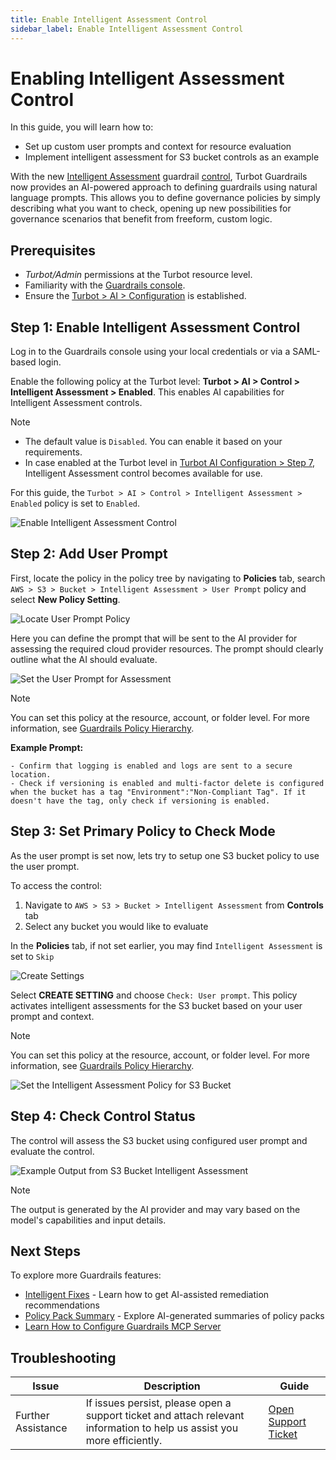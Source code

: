```yaml
---
title: Enable Intelligent Assessment Control
sidebar_label: Enable Intelligent Assessment Control
---
```


# Enabling Intelligent Assessment Control

In this guide, you will learn how to:

- Set up custom user prompts and context for resource evaluation
- Implement intelligent assessment for S3 bucket controls as an example

With the new [Intelligent Assessment](/guardrails/docs/concepts/guardrails/intelligent-assessment) guardrail [control](/guardrails/docs/reference/glossary#control), Turbot Guardrails now provides an AI-powered approach to defining guardrails using natural language prompts. This allows you to define governance policies by simply describing what you want to check, opening up new possibilities for governance scenarios that benefit from freeform, custom logic.

## Prerequisites

- *Turbot/Admin* permissions at the Turbot resource level.
- Familiarity with the [Guardrails console](https://turbot.com/guardrails/docs/getting-started/).
- Ensure the [Turbot > AI > Configuration](/guardrails/docs/guides/using-guardrails/ai/ai-configuration) is established.

## Step 1: Enable Intelligent Assessment Control

Log in to the Guardrails console using your local credentials or via a SAML-based login.

Enable the following policy at the Turbot level: **Turbot > AI > Control > Intelligent Assessment > Enabled**. This enables AI capabilities for Intelligent Assessment controls.

> [!NOTE]
> - The default value is `Disabled`. You can enable it based on your requirements.
> - In case enabled at the Turbot level in [Turbot AI Configuration > Step 7](/guardrails/docs/guides/using-guardrails/ai/ai-configuration#step-7-enable-configuration), Intelligent Assessment control becomes available for use.

For this guide, the `Turbot > AI > Control > Intelligent Assessment > Enabled` policy is set to `Enabled`.

![Enable Intelligent Assessment Control](./turbot-ai-intelligent-assessment-enabled.png)


## Step 2: Add User Prompt

First, locate the policy in the policy tree by navigating to **Policies** tab, search `AWS > S3 > Bucket > Intelligent Assessment > User Prompt` policy and select **New Policy Setting**.

![Locate User Prompt Policy](./locate-user-prompt-policy.png)

Here you can define the prompt that will be sent to the AI provider for assessing the required cloud provider resources. The prompt should clearly outline what the AI should evaluate.

![Set the User Prompt for Assessment](./set-user-prompt-value.png)

> [!NOTE]
> You can set this policy at the resource, account, or folder level.
> For more information, see [Guardrails Policy Hierarchy](/guardrails/docs/concepts/policies/hierarchy).

**Example Prompt:**
```
- Confirm that logging is enabled and logs are sent to a secure location.
- Check if versioning is enabled and multi-factor delete is configured when the bucket has a tag "Environment":"Non-Compliant Tag". If it doesn't have the tag, only check if versioning is enabled.
```

## Step 3: Set Primary Policy to Check Mode

As the user prompt is set now, lets try to setup one S3 bucket policy to use the user prompt.

To access the control:

1. Navigate to `AWS > S3 > Bucket > Intelligent Assessment` from **Controls** tab
2. Select any bucket you would like to evaluate

In the **Policies** tab, if not set earlier, you may find `Intelligent Assessment` is set to `Skip`

![Create Settings](./aws-s3-bucket-create-setting.png)

Select **CREATE SETTING** and choose `Check: User prompt`. This policy activates intelligent assessments for the S3 bucket based on your user prompt and context.

> [!NOTE]
> You can set this policy at the resource, account, or folder level.
> For more information, see [Guardrails Policy Hierarchy](/guardrails/docs/concepts/policies/hierarchy).

![Set the Intelligent Assessment Policy for S3 Bucket](./aws-s3-intelligent-assessment-check-mode.png)

## Step 4: Check Control Status

The control will assess the S3 bucket using configured user prompt and evaluate the control.

![Example Output from S3 Bucket Intelligent Assessment](./aws-s3-bucket-intelligent-assessment-response.png)


> [!NOTE]
> The output is generated by the AI provider and may vary based on the model's capabilities and input details.

## Next Steps

To explore more Guardrails features:

- [Intelligent Fixes](/guardrails/docs/guides/using-guardrails/ai/enable-intelligent-fixes) - Learn how to get AI-assisted remediation recommendations
- [Policy Pack Summary](/guardrails/docs/guides/using-guardrails/ai/enable-policy-pack-summary) - Explore AI-generated summaries of policy packs
- [Learn How to Configure Guardrails MCP Server](/guardrails/docs/guides/using-guardrails/ai/install-mcp)

## Troubleshooting

| Issue                  | Description                                                                                                                   | Guide                                      |
|------------------------|-------------------------------------------------------------------------------------------------------------------------------|--------------------------------------------|
| Further Assistance     | If issues persist, please open a support ticket and attach relevant information to help us assist you more efficiently.       | [Open Support Ticket](https://support.turbot.com) |